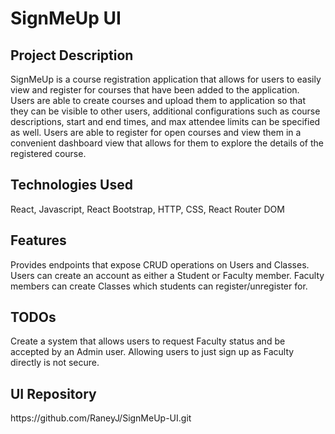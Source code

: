 <h1>SignMeUp UI</h1>

<h2>Project Description</h2>
SignMeUp is a course registration application that allows for users to easily view and register for courses that have been added to the application. Users are able to create courses and upload them to application so that they can be visible to other users, additional configurations such as course descriptions, start and end times, and max attendee limits can be specified as well. Users are able to register for open courses and view them in a convenient dashboard view that allows for them to explore the details of the registered course.

<h2>Technologies Used</h2>
React, Javascript, React Bootstrap, HTTP, CSS, React Router DOM

<h2>Features</h2>
Provides endpoints that expose CRUD operations on Users and Classes. Users can create an account as either a Student or Faculty member. Faculty members can create Classes which students can register/unregister for.

<h2>TODOs</h2>
Create a system that allows users to request Faculty status and be accepted by an Admin user. Allowing users to just sign up as Faculty directly is not secure.

<h2>UI Repository</h2>
https://github.com/RaneyJ/SignMeUp-UI.git
